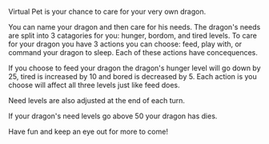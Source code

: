 Virtual Pet is your chance to care for your very own dragon.

You can name your dragon and then care for his needs. 
The dragon's needs are split into 3 catagories for you: hunger, bordom, and tired levels.
To care for your dragon you have 3 actions you can choose: feed, play with, or command your dragon to sleep.
Each of these actions have concequences.

If you choose to feed your dragon the dragon's hunger level will go down by 25, tired is increased by 10 and bored is decreased by 5. Each action is you choose will affect all three levels just like feed does. 

Need levels are also adjusted at the end of each turn.

If your dragon's need levels go above 50 your dragon has dies.

Have fun and keep an eye out for more to come!